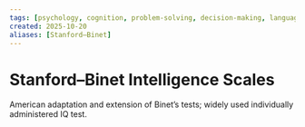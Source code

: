 ```yaml
---
tags: [psychology, cognition, problem-solving, decision-making, language, intelligence, testing, heuristics, bias]
created: 2025-10-20
aliases: [Stanford–Binet]
---
```

# Stanford–Binet Intelligence Scales

American adaptation and extension of Binet’s tests; widely used individually administered IQ test.
